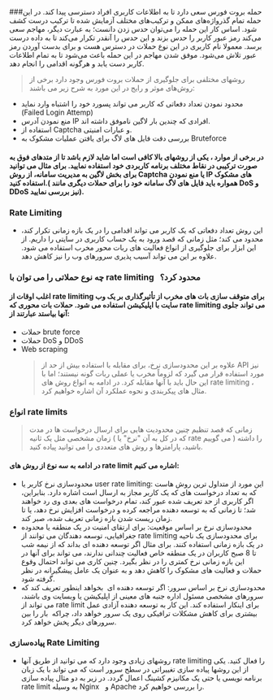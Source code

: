 ###حمله بروت فورس سعی دارد تا به اطلاعات کاربری افراد دسترسی پیدا کند. در این حمله تمام گذرواژه‌های ممکن و ترکیب‌های مختلف آزمایش شده تا ترکیب درست کشف شود.
اساس کار این حمله را می‌توان حدس زدن دانست؛ به عبارت دیگر، مهاجم سعی می‌کند رمز عبور کاربر  را حدس بزند و این حدس را آنقدر تکرار می‌کند تا به داده درست برسد. معمولا نام کاربری در این نوع حملات در دسترس هست و برای بدست آوردن رمز عبور تلاش می‌شود. موفق شدن مهاجم در این حمله باعث می‌شود تا به تمام اطلاعات کاربر دست یابد و هرگونه اقدامی را انجام دهد.

> روشهای مختلفی برای جلوگیری از حملات بروت فورس وجود دارد برخی از روش‌های موثر و رایج در این مورد به شرح زیر می باشند:

* محدود نمودن تعداد دفعاتی که کاربر می تواند پسورد خود را اشتباه وارد نماید (Failed Login Attemp)
* منع نمودن آدرس IP افرادی که چندین بار لاگین ناموفق داشته اند.
* استفاده از Captcha و عبارات امنیتی.
* بررسی دقت فایل های لاگ برای یافتن عملیات مشکوک به Bruteforce

#### در برخی از موارد ، یکی از روشهای بالا کافی است اما شاید لازم باشد تا از متدهای فوق به صورت ترکیبی در نقاط مختلف برنامه کاربردی خود استفاده نمایید. برای مثال می توانید برای بخش لاگین به مدیریت سامانه، از روش Captcha یا منع نمودن IP های مشکوک استفاده کنید.( همواره باید فایل های لاگ سامانه خود را برای حملات دیگری مانند DoS و DDoS نیز بررسی نمایید).

### Rate Limiting

* این روش تعداد دفعاتی که یک کاربر می تواند اقدامی را در یک بازه زمانی تکرار کند، محدود می کند؛ مثل زمانی که قصد ورود به یک حساب کاربری در سایتی را داریم. از این ابزار برای جلوگیری از انواع فعالیت های ربات محور مخرب استفاده می شود. علاوه بر این می تواند آسیب پذیری سرورهای وب را نیز کاهش دهد.

### چه نوع حملاتی را می توان  با rate limiting   محدود کرد؟

#### اغلب اوقات از rate limiting برای متوقف سازی بات های مخرب از تأثیرگذاری بر یک وب سایت با اپلیکیشن استفاده می شود. حملات بات محوری که rate limiting می تواند جلوی آنها بیاستد عبارتند از:
* حملات brute force
* حملات DoS  و DDoS
* Web scraping
    > علاوه بر این محدودسازی نرخ، برای مقابله با استفاده بیش از حد از API  نیز مورد استفاده قرار می گیرد که لزوماً مخرب یا عملی 
    ربات گونه نیستند؛ اما با این حال باید با آنها مقابله کرد.
    >در ادامه به انواع روش های rate limiting ،  مثال های پیکربندی و نحوه عملکرد آن اشاره خواهیم کرد.
### انواع rate limits
> زمانی که قصد تنظیم چنین محدودیت هایی برای ارسال درخواست ها در مدت زمان مشخصی مثل یک ثانیه ( که در کل به آن "نرخ" یا rate می گوییم ) را داشته باشید، پارامترها و روش های متعددی را می توانید پیاده کنید.

#### در ادامه به سه نوع از روش های rate limit  اشاره می کنیم:
* محدودسازی نرخ کاربر  یا user rate limiting: این مورد از متداول ترین روش هاست که به تعداد درخواست های که یک کاربر مجاز به ارسال است اشاره دارد. بنابراین، اگر کاربری از حد تعریف شده عبور کند، تمام درخواست های بعدی وی رد خواهند شد؛ تا زمانی که به توسعه دهنده مراجعه کرده و درخواست افزایش نرخ دهد، یا تا زمان ریست شدن بازه زمانی تعریف شده، صبر کند.
* محدودسازی نرخ بر اساس موقعیت: برای ارتقای امنیت در یک منطقه یا محدوده جغرافیایی، توسعه دهندگان می توانند از rate limiting برای محدودسازی یک ناحیه در یک بازه زمانی استفاده کنند. برای مثال اگر توسعه دهنده ای بداند که از نیمه شب تا 8 صبح کاربران در یک منطقه خاص فعالیت چندانی ندارند، می تواند برای آنها در این بازه زمانی نرخ کمتری را در نظر بگیرد. چنین کاری می تواند احتمال وقوع حملات و فعالیت های مشکوک را کاهش دهد و به عنوان یک عامل پیشگیرانه در نظر گرفته شود.
* محدودسازی نرخ بر اساس سرور: اگر توسعه دهنده ای  بخواهد اینطور تعریف کند که سرورهای مشخصی مسئول اداره جنبه های معینی از اپلیکیشن یا وبسایت وی باشند، می تواند از rate limit برای اینکار استفاده کند. این کار به توسعه دهنده آزادی عمل بیشتری برای کاهش مشکلات ترافیکی روی یک سرور خواهد داد، چراکه  بار را بین سرورهای دیگر پخش خواهد کرد.

### پیاده‌سازی Rate Limiting

* روشهای زیادی وجود دارد که می توانید از طریق آنها rate limiting  را فعال کنید. یکی از این روشها پیاده سازی تغییراتی در سطح سرور است که می تواند با یک زبان برنامه نویسی یا حتی یک مکانیزم کشینگ اعمال گردد. در زیر به دو مثال پیاده سازی rate limit  به وسیله Nginx   و Apache  را بررسی خواهیم کرد.
